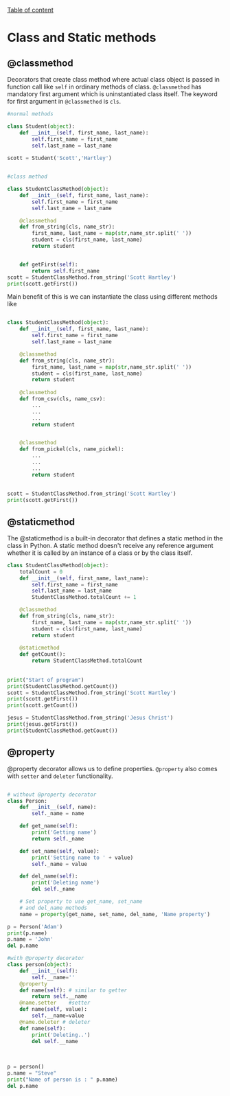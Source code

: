 [Table of content](../README.md)
# Class and Static methods

## @classmethod

Decorators that create class method where actual class object is passed in function call like
`self` in ordinary methods of class. `@classmethod` has mandatory first argument which is 
uninstantiated class itself. The keyword for first argument in `@classmethod` is `cls`.

```python
#normal methods

class Student(object):
    def __init__(self, first_name, last_name):
        self.first_name = first_name
        self.last_name = last_name
        
scott = Student('Scott','Hartley')


#class method

class StudentClassMethod(object):
    def __init__(self, first_name, last_name):
        self.first_name = first_name
        self.last_name = last_name

    @classmethod
    def from_string(cls, name_str):
        first_name, last_name = map(str,name_str.split(' '))
        student = cls(first_name, last_name)
        return student


    def getFirst(self):
        return self.first_name
scott = StudentClassMethod.from_string('Scott Hartley')
print(scott.getFirst())

```

Main benefit of this is we can instantiate the class using different methods like
```python

class StudentClassMethod(object):
    def __init__(self, first_name, last_name):
        self.first_name = first_name
        self.last_name = last_name

    @classmethod
    def from_string(cls, name_str):
        first_name, last_name = map(str,name_str.split(' '))
        student = cls(first_name, last_name)
        return student
    
    @classmethod
    def from_csv(cls, name_csv):
        ...
        ...
        ...
        return student


    @classmethod
    def from_pickel(cls, name_pickel):
        ...
        ...
        ...
        return student
    
    
scott = StudentClassMethod.from_string('Scott Hartley')
print(scott.getFirst())
```


## @staticmethod
The @staticmethod is a built-in decorator that defines a static method 
in the class in Python. A static method doesn't receive any reference 
argument whether it is called by an instance of a class or by the class itself.
```python
class StudentClassMethod(object):
    totalCount = 0
    def __init__(self, first_name, last_name):
        self.first_name = first_name
        self.last_name = last_name
        StudentClassMethod.totalCount += 1

    @classmethod
    def from_string(cls, name_str):
        first_name, last_name = map(str,name_str.split(' '))
        student = cls(first_name, last_name)
        return student
    
    @staticmethod
    def getCount():
        return StudentClassMethod.totalCount
    
    
print("Start of program")
print(StudentClassMethod.getCount())
scott = StudentClassMethod.from_string('Scott Hartley')
print(scott.getFirst())
print(scott.getCount())

jesus = StudentClassMethod.from_string('Jesus Christ')
print(jesus.getFirst())
print(StudentClassMethod.getCount())

```

## @property
@property decorator allows us to define properties. `@property` also comes
with `setter` and `deleter` functionality.
```python

# without @property decorator
class Person:
    def __init__(self, name):
        self._name = name

    def get_name(self):
        print('Getting name')
        return self._name

    def set_name(self, value):
        print('Setting name to ' + value)
        self._name = value

    def del_name(self):
        print('Deleting name')
        del self._name

    # Set property to use get_name, set_name
    # and del_name methods
    name = property(get_name, set_name, del_name, 'Name property')

p = Person('Adam')
print(p.name)
p.name = 'John'
del p.name

#with @property decorator
class person(object):
    def __init__(self):
        self.__name=''
    @property
    def name(self): # similar to getter 
        return self.__name
    @name.setter    #setter
    def name(self, value):
        self.__name=value
    @name.deleter # deleter
    def name(self):
        print('Deleting..')
        del self.__name
        
        
        
p = person()
p.name = "Steve"
print("Name of person is : " p.name)
del p.name




```
